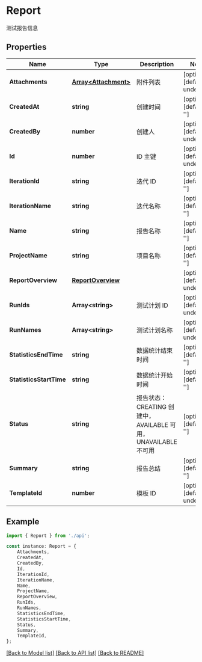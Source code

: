 # Report

测试报告信息

## Properties

Name | Type | Description | Notes
------------ | ------------- | ------------- | -------------
**Attachments** | [**Array&lt;Attachment&gt;**](Attachment.md) | 附件列表 | [optional] [default to undefined]
**CreatedAt** | **string** | 创建时间 | [optional] [default to '']
**CreatedBy** | **number** | 创建人 | [optional] [default to undefined]
**Id** | **number** | ID 主键 | [optional] [default to undefined]
**IterationId** | **string** | 迭代 ID | [optional] [default to '']
**IterationName** | **string** | 迭代名称 | [optional] [default to '']
**Name** | **string** | 报告名称 | [optional] [default to '']
**ProjectName** | **string** | 项目名称 | [optional] [default to '']
**ReportOverview** | [**ReportOverview**](ReportOverview.md) |  | [optional] [default to undefined]
**RunIds** | **Array&lt;string&gt;** | 测试计划 ID | [optional] [default to undefined]
**RunNames** | **Array&lt;string&gt;** | 测试计划名称 | [optional] [default to undefined]
**StatisticsEndTime** | **string** | 数据统计结束时间 | [optional] [default to '']
**StatisticsStartTime** | **string** | 数据统计开始时间 | [optional] [default to '']
**Status** | **string** | 报告状态：CREATING 创建中，AVAILABLE 可用，UNAVAILABLE 不可用 | [optional] [default to '']
**Summary** | **string** | 报告总结 | [optional] [default to '']
**TemplateId** | **number** | 模板 ID | [optional] [default to undefined]

## Example

```typescript
import { Report } from './api';

const instance: Report = {
    Attachments,
    CreatedAt,
    CreatedBy,
    Id,
    IterationId,
    IterationName,
    Name,
    ProjectName,
    ReportOverview,
    RunIds,
    RunNames,
    StatisticsEndTime,
    StatisticsStartTime,
    Status,
    Summary,
    TemplateId,
};
```

[[Back to Model list]](../README.md#documentation-for-models) [[Back to API list]](../README.md#documentation-for-api-endpoints) [[Back to README]](../README.md)
